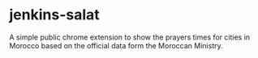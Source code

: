 # jenkins-salat
A simple public chrome extension to show the prayers times for cities in Morocco based on the official data form the Moroccan Ministry.


